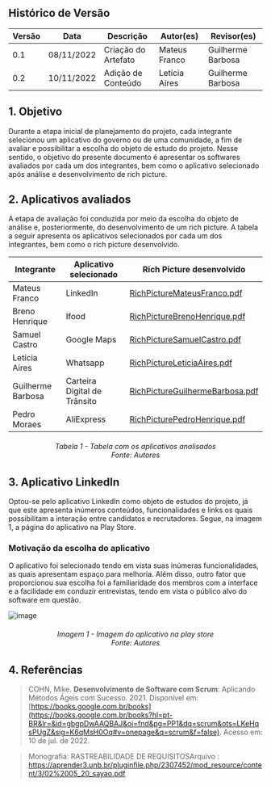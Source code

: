 ## Histórico de Versão

| Versão | Data | Descrição | Autor(es) | Revisor(es) |
| --- | --- | --- | --- | --- |
| 0.1 | 08/11/2022 | Criação do Artefato | Mateus Franco | Guilherme Barbosa |
| 0.2 | 10/11/2022 | Adição de Conteúdo | Letícia Aires | Guilherme Barbosa |

## 1. Objetivo

Durante a etapa inicial de planejamento do projeto, cada integrante selecionou um aplicativo do governo ou de uma comunidade, a fim de avaliar e possibilitar a escolha do objeto de estudo do projeto. Nesse sentido, o objetivo do presente documento é apresentar os softwares avaliados por cada um dos integrantes, bem como o aplicativo selecionado após análise e desenvolvimento de rich picture.

## 2. Aplicativos avaliados

A etapa de avaliação foi conduzida por meio da escolha do objeto de análise e, posteriormente, do desenvolvimento de um rich picture.
A tabela a seguir apresenta os aplicativos selecionados por cada um dos integrantes, bem como o rich picture desenvolvido.

Integrante | Aplicativo selecionado | Rich Picture desenvolvido
---------- | ---------------------- | -------------------------
Mateus Franco | LinkedIn | [RichPictureMateusFranco.pdf](https://github.com/Requisitos-de-Software/2022.2-LinkedIn/files/9981379/RichPictureMateusFranco.pdf)
Breno Henrique | Ifood | [RichPictureBrenoHenrique.pdf](https://github.com/Requisitos-de-Software/2022.2-LinkedIn/files/9981826/RichPictureBrenoHenrique.pdf)
Samuel Castro | Google Maps | [RichPictureSamuelCastro.pdf](https://github.com/Requisitos-de-Software/2022.2-LinkedIn/files/9981616/RichPictureSamuelCastro.pdf)
Letícia Aires | Whatsapp |[RichPictureLeticiaAires.pdf](https://github.com/Requisitos-de-Software/2022.2-LinkedIn/files/9981357/RichPictureLeticiaAires.pdf)
Guilherme Barbosa | Carteira Digital de Trânsito | [RichPictureGuilhermeBarbosa.pdf](https://github.com/Requisitos-de-Software/2022.2-LinkedIn/files/9981354/RichPictureGuilhermeBarbosa.pdf)
Pedro Moraes | AliExpress | [RichPicturePedroHenrique.pdf](https://github.com/Requisitos-de-Software/2022.2-LinkedIn/files/10049895/RichPicturePedroHenrique.pdf)

<h6 align = "center"> Tabela 1 - Tabela com os aplicativos analisados
<br> Fonte: Autores </h6>

## 3. Aplicativo LinkedIn

Optou-se pelo aplicativo LinkedIn como objeto de estudos do projeto, já que este apresenta inúmeros conteúdos, funcionalidades e links os quais possibilitam a interação entre candidatos e recrutadores. Segue, na imagem 1, a página do aplicativo na Play Store.

### Motivação da escolha do aplicativo

O aplicativo foi selecionado tendo em vista suas inúmeras funcionalidades, as quais apresentam espaço para melhoria. Além disso, outro fator que proporcionou sua escolha foi a familiaridade dos membros com a interface e a facilidade em conduzir entrevistas, tendo em vista o público alvo do software em questão.

![image](https://user-images.githubusercontent.com/72623771/201120988-ae72dec2-084f-4e11-bd37-ea2a0755d866.png)

<h6 align = "center"> Imagem 1 - Imagem do aplicativo na play store
<br> Fonte: Autores </h6>

## 4. Referências

> COHN, Mike. **Desenvolvimento de Software com Scrum**: Aplicando Métodos Ágeis com Sucesso. 2021. Disponível em: [https://books.google.com.br/books](https://books.google.com.br/books?hl=pt-BR&lr=&id=gbgpDwAAQBAJ&oi=fnd&pg=PP1&dq=scrum&ots=LKeHqsPUgZ&sig=K6qMsH0Oq#v=onepage&q=scrum&f=false). Acesso em: 10 de jul. de 2022.

> Monografia: RASTREABILIDADE DE REQUISITOSArquivo : <https://aprender3.unb.br/pluginfile.php/2307452/mod_resource/content/3/02%2005_20_sayao.pdf>
